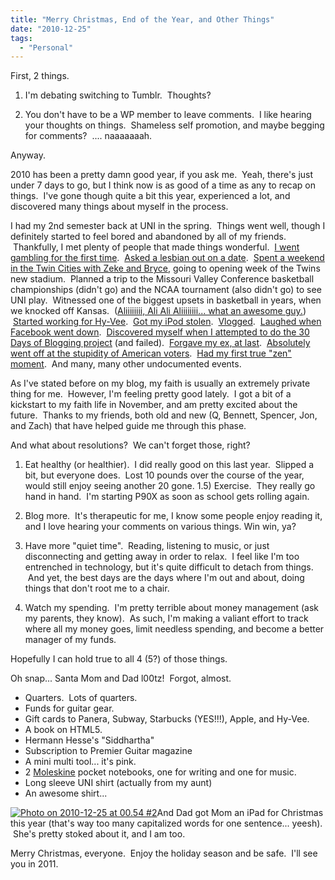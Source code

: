 ```yaml
---
title: "Merry Christmas, End of the Year, and Other Things"
date: "2010-12-25"
tags:
  - "Personal"
---
```


First, 2 things.

1) I'm debating switching to Tumblr.  Thoughts?

2) You don't have to be a WP member to leave comments.  I like hearing your thoughts on things.  Shameless self promotion, and maybe begging for comments?  .... naaaaaaah.

Anyway.

2010 has been a pretty damn good year, if you ask me.  Yeah, there's just under 7 days to go, but I think now is as good of a time as any to recap on things.  I've gone though quite a bit this year, experienced a lot, and discovered many things about myself in the process.

I had my 2nd semester back at UNI in the spring.  Things went well, though I definitely started to feel bored and abandoned by all of my friends.  Thankfully, I met plenty of people that made things wonderful.  [I went gambling for the first time](http://niclake13.wordpress.com/2010/01/02/this-is-probably-the-worst-life-lesson-for-me-to-learn/).  [Asked a lesbian out on a date](http://niclake13.wordpress.com/2010/02/08/whoops/).  [Spent a weekend in the Twin Cities with Zeke and Bryce](http://niclake13.wordpress.com/2010/04/18/what-a-weekend/), going to opening week of the Twins new stadium.  Planned a trip to the Missouri Valley Conference basketball championships (didn't go) and the NCAA tournament (also didn't go) to see UNI play.  Witnessed one of the biggest upsets in basketball in years, when we knocked off Kansas.  ([Aliiiiiiii, Ali Ali Aliiiiiiii... what an awesome guy.](http://niclake13.wordpress.com/2010/03/22/the-madness-continues-and-other-ramblings/))  [Started working for Hy-Vee](http://niclake13.wordpress.com/2010/05/24/i-took-yer-job/).  [Got my iPod stolen](http://niclake13.wordpress.com/2010/08/03/time-to-rant/).  [Vlogged](http://niclake13.wordpress.com/2010/08/13/veda-take-1/).  [Laughed when Facebook went down](http://niclake13.wordpress.com/2010/09/24/the-system-is-down/).  [Discovered myself when I attempted to do the 30 Days of Blogging project](http://en.search.wordpress.com/?q=site%3Aniclake13.wordpress.com+30+Days+of+Blogging) (and failed).  [Forgave my ex, at last](http://niclake13.wordpress.com/2010/10/01/30-days-of-blogging-day-4/).  [Absolutely went off at the stupidity of American voters](http://niclake13.wordpress.com/2010/11/03/elections-gay-marriage-and-ignorant-voters/).  [Had my first true "zen" moment](http://niclake13.wordpress.com/2010/12/08/moments-of-zen/).  And many, many other undocumented events.

As I've stated before on my blog, my faith is usually an extremely private thing for me.  However, I'm feeling pretty good lately.  I got a bit of a kickstart to my faith life in November, and am pretty excited about the future.  Thanks to my friends, both old and new (Q, Bennett, Spencer, Jon, and Zach) that have helped guide me through this phase.

And what about resolutions?  We can't forget those, right?

1) Eat healthy (or healthier).  I did really good on this last year.  Slipped a bit, but everyone does.  Lost 10 pounds over the course of the year, would still enjoy seeing another 20 gone. 1.5) Exercise.  They really go hand in hand.  I'm starting P90X as soon as school gets rolling again.

2) Blog more.  It's therapeutic for me, I know some people enjoy reading it, and I love hearing your comments on various things. Win win, ya?

3) Have more "quiet time".  Reading, listening to music, or just disconnecting and getting away in order to relax.  I feel like I'm too entrenched in technology, but it's quite difficult to detach from things.  And yet, the best days are the days where I'm out and about, doing things that don't root me to a chair.

4) Watch my spending.  I'm pretty terrible about money management (ask my parents, they know).  As such, I'm making a valiant effort to track where all my money goes, limit needless spending, and become a better manager of my funds.

Hopefully I can hold true to all 4 (5?) of those things.

Oh snap... Santa Mom and Dad l00tz!  Forgot, almost.

- Quarters.  Lots of quarters.
- Funds for guitar gear.
- Gift cards to Panera, Subway, Starbucks (YES!!!), Apple, and Hy-Vee.
- A book on HTML5.
- Hermann Hesse's "Siddhartha"
- Subscription to Premier Guitar magazine
- A mini multi tool... it's pink.
- 2 [Moleskine](http://www.moleskine.com/) pocket notebooks, one for writing and one for music.
- Long sleeve UNI shirt (actually from my aunt)
- An awesome shirt...

[![](http://niclake13.wordpress.com/wp-content/uploads/2010/12/photo-on-2010-12-25-at-00-54-2.jpg?w=300 "Photo on 2010-12-25 at 00.54 #2")](http://niclake13.wordpress.com/wp-content/uploads/2010/12/photo-on-2010-12-25-at-00-54-2.jpg)And Dad got Mom an iPad for Christmas this year (that's way too many capitalized words for one sentence... yeesh).  She's pretty stoked about it, and I am too.

Merry Christmas, everyone.  Enjoy the holiday season and be safe.  I'll see you in 2011.

